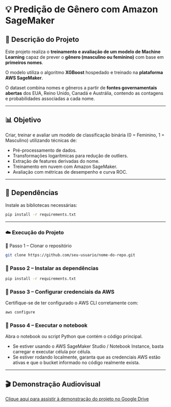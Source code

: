 # 💡 Predição de Gênero com Amazon SageMaker

## 🧠 Descrição do Projeto

Este projeto realiza o **treinamento e avaliação de um modelo de Machine Learning** capaz de prever o **gênero (masculino ou feminino)** com base em **primeiros nomes**.

O modelo utiliza o algoritmo **XGBoost** hospedado e treinado na **plataforma AWS SageMaker**.

O dataset combina nomes e gêneros a partir de **fontes governamentais abertas** dos EUA, Reino Unido, Canadá e Austrália, contendo as contagens e probabilidades associadas a cada nome.

---

## 📊 Objetivo

Criar, treinar e avaliar um modelo de classificação binária (0 = Feminino, 1 = Masculino) utilizando técnicas de:
- Pré-processamento de dados.
- Transformações logarítmicas para redução de outliers.
- Extração de features derivadas do nome.
- Treinamento em nuvem com Amazon SageMaker.
- Avaliação com métricas de desempenho e curva ROC.

---

## 🧩 Dependências

Instale as bibliotecas necessárias:

```bash
pip install -r requirements.txt
```

---

### ☁️ Execução do Projeto
🔹 Passo 1 – Clonar o repositório

```bash
git clone https://github.com/seu-usuario/nome-do-repo.git
```

### 🔹 Passo 2 – Instalar as dependências

```bash
pip install -r requirements.txt
```


### 🔹 Passo 3 – Configurar credenciais da AWS
Certifique-se de ter configurado o AWS CLI corretamente com:

```bash
aws configure
```

### 🔹 Passo 4 – Executar o notebook
Abra o notebook ou script Python que contém o código principal.

- Se estiver usando o AWS SageMaker Studio / Notebook Instance, basta carregar e executar célula por célula.
- Se estiver rodando localmente, garanta que as credenciais AWS estão ativas e que o bucket informado no código realmente exista.

---

## 🎬 Demonstração Audiovisual 

[Clique aqui para assistir à demonstração do projeto no Google Drive](https://drive.google.com/file/d/ID_DO_VIDEO/view)
